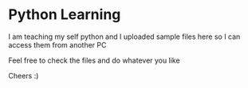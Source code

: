 # Python Learning

I am teaching my self python and I uploaded sample files here so I can access them from another PC

Feel free to check the files and do whatever you like

Cheers :)

